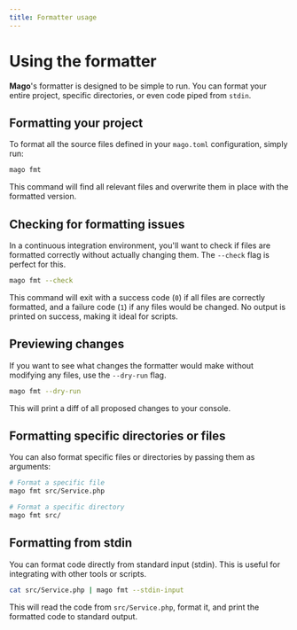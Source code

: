 ```yaml
---
title: Formatter usage
---
```


# Using the formatter

**Mago**'s formatter is designed to be simple to run. You can format your entire project, specific directories, or even code piped from `stdin`.

## Formatting your project

To format all the source files defined in your `mago.toml` configuration, simply run:

```sh
mago fmt
```

This command will find all relevant files and overwrite them in place with the formatted version.

## Checking for formatting issues

In a continuous integration environment, you'll want to check if files are formatted correctly
without actually changing them. The `--check` flag is perfect for this.

```sh
mago fmt --check
```

This command will exit with a success code (`0`) if all files are correctly formatted,
and a failure code (`1`) if any files would be changed. No output is printed on success, making it ideal
for scripts.

## Previewing changes

If you want to see what changes the formatter would make without modifying any files,
use the `--dry-run` flag.

```bash
mago fmt --dry-run
```

This will print a diff of all proposed changes to your console.

## Formatting specific directories or files

You can also format specific files or directories by passing them as arguments:

```bash
# Format a specific file
mago fmt src/Service.php

# Format a specific directory
mago fmt src/
```

## Formatting from stdin

You can format code directly from standard input (stdin). This is useful for integrating with other tools
or scripts.

```bash
cat src/Service.php | mago fmt --stdin-input
```

This will read the code from `src/Service.php`, format it, and print the formatted code to standard
output.
